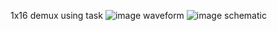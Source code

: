 1x16 demux using task
![image](https://github.com/user-attachments/assets/0e479dd5-a21c-488c-8aaf-ad833fa35095)
waveform
![image](https://github.com/user-attachments/assets/55735de8-3ef3-49cc-9955-dfc08538c032)
schematic
